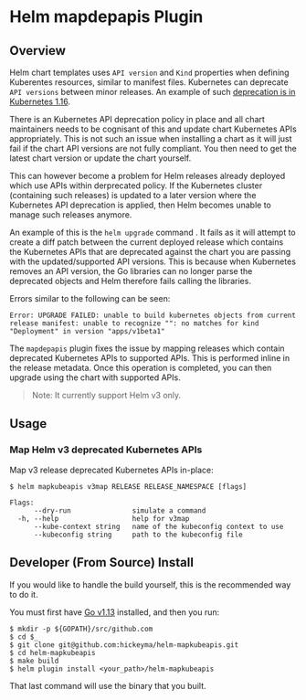 # Helm mapdepapis Plugin

## Overview

Helm chart templates uses `API version` and `Kind` properties when defining Kuberentes resources, similar to  manifest files. Kubernetes can deprecate `API versions` between minor releases. An example of such [deprecation is in Kubernetes 1.16](https://kubernetes.io/blog/2019/07/18/api-deprecations-in-1-16/).

There is an Kubernetes API deprecation policy in place and all chart maintainers needs to be cognisant of this and update chart Kubernetes APIs appropriately. This is not such an issue when installing a chart as it will just fail if the chart API versions are not fully compliant. You then need to get the latest chart version or update the chart yourself.

This can however become a problem for Helm releases already deployed which use APIs within derprecated policy. If the Kubernetes cluster (containing such releases) is updated to a later version where the Kubernetes API deprecation is applied, then Helm becomes unable to manage such releases anymore.
 
An example of this is the `helm upgrade` command . It fails as it will attempt to create a diff patch between the current deployed release which contains the Kubernetes APIs that are deprecated against the chart you are passing with the updated/supported API versions. This is because when Kubernetes removes an API version, the Go libraries can no longer parse the deprecated objects and Helm therefore fails calling the libraries.

Errors similar to the following can be seen:

```
Error: UPGRADE FAILED: unable to build kubernetes objects from current release manifest: unable to recognize "": no matches for kind "Deployment" in version "apps/v1beta1"
```

The `mapdepapis` plugin fixes the issue by mapping releases which contain deprecated Kubernetes APIs to supported APIs. This is performed inline in the release metadata. Once this operation is completed, you can then upgrade using the chart with supported APIs.

> Note: It currently support Helm v3 only.

## Usage

### Map Helm v3 deprecated Kubernetes APIs

Map v3 release deprecated Kubernetes APIs in-place:

```console
$ helm mapkubeapis v3map RELEASE RELEASE_NAMESPACE [flags]

Flags:
      --dry-run               simulate a command
  -h, --help                  help for v3map
      --kube-context string   name of the kubeconfig context to use
      --kubeconfig string     path to the kubeconfig file
```

## Developer (From Source) Install

If you would like to handle the build yourself, this is the recommended way to do it.

You must first have [Go v1.13](http://golang.org) installed, and then you run:

```console
$ mkdir -p ${GOPATH}/src/github.com
$ cd $_
$ git clone git@github.com:hickeyma/helm-mapkubeapis.git
$ cd helm-mapkubeapis
$ make build
$ helm plugin install <your_path>/helm-mapkubeapis
```

That last command will use the binary that you built.
